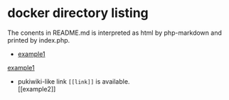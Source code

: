 # docker directory listing   
The conents in README.md is interpreted as html by php-markdown and printed by index.php.  

- [example1](example1)

[example1]  

[example1]: example1

- pukiwiki-like link ```[[link]]``` is available.   
[[example2]]  

